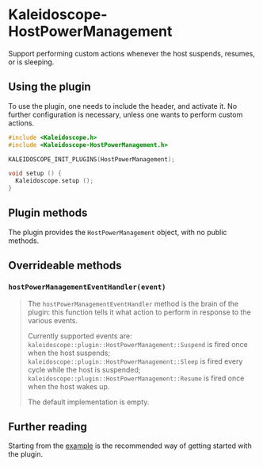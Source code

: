 # Kaleidoscope-HostPowerManagement

Support performing custom actions whenever the host suspends, resumes, or is
sleeping.

## Using the plugin

To use the plugin, one needs to include the header, and activate it. No further
configuration is necessary, unless one wants to perform custom actions.

```c++
#include <Kaleidoscope.h>
#include <Kaleidoscope-HostPowerManagement.h>

KALEIDOSCOPE_INIT_PLUGINS(HostPowerManagement);

void setup () {
  Kaleidoscope.setup ();
}
```

## Plugin methods

The plugin provides the `HostPowerManagement` object, with no public methods.

## Overrideable methods

### `hostPowerManagementEventHandler(event)`

> The `hostPowerManagementEventHandler` method is the brain of the plugin: this function
> tells it what action to perform in response to the various events.
>
> Currently supported events are:
> `kaleidoscope::plugin::HostPowerManagement::Suspend` is fired once when the
> host suspends; `kaleidoscope::plugin::HostPowerManagement::Sleep` is fired
> every cycle while the host is suspended;
> `kaleidoscope::plugin::HostPowerManagement::Resume` is fired once when the
> host wakes up.
>
> The default implementation is empty.

## Further reading

Starting from the [example][plugin:example] is the recommended way of getting
started with the plugin.

 [plugin:example]: ../../examples/Features/HostPowerManagement/HostPowerManagement.ino
